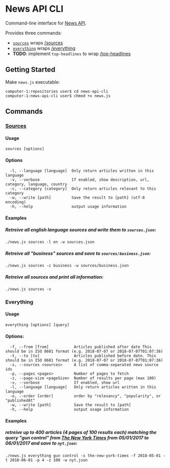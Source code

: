# News API CLI
Command-line interface for [News API](https://newsapi.org/).

Provides three commands:
+ [`sources`](#sources) wraps [/sources](https://newsapi.org/docs/endpoints/sources)
+ [`everything`](#everything) wraps [/everything](https://newsapi.org/docs/endpoints/everything)
+ **TODO**: implement `top-headlines` to wrap [/top-headlines](https://newsapi.org/docs/endpoints/top-headlines)

## Getting Started
Make `news.js` executable:
```
computer-1:repositories user$ cd news-api-cli
computer-1:news-api-cli user$ chmod +x news.js
```

## Commands

### [Sources](https://newsapi.org/docs/endpoints/sources)

#### Usage

`sources [options]`

#### Options
```
  -l, --language [language]  Only return articles written in this language
  -v, --verbose              If enabled, show description, url, category, language, country
  -c, --category [category]  Only return articles relevant to this category
  -w, --write [path]         Save the result to [path] (utf-8 encoding)
  -h, --help                 output usage information
```
#### Examples

##### Retreive all english language sources and write them to `sources.json`:
```
./news.js sources -l en -w sources.json
```

##### Retreive all "business" sources and save to `sources/business.json`:
```
./news.js sources -c business -w sources/business.json
```

##### Retreive all sources and print all information:
```
./news.js sources -v
```

### Everything

#### Usage
`everything [options] [query]`

#### Options:
```
  -f, --from [from]           Articles published after date This should be in ISO 8601 format (e.g. 2018-07-07 or 2018-07-07T01:07:36)
  -t, --to [to]               Articles published before date. This should be in ISO 8601 format (e.g. 2018-07-07 or 2018-07-07T01:07:36)
  -s, --sources <sources>     A list of comma-separated news source ids
  -p, --pages <pages>         Number of pages to fetch
  -z, --page-size <pageSize>  Number of results per page (max 100)
  -v, --verbose               If enabled, show url
  -l, --language [language]   Only return articles written in this language
  -o, --order [order]         order by "relevancy", "popularity", or "publishedAt"
  -w, --write [path]          Save the result to [path]
  -h, --help                  output usage information
```

#### Examples

##### retreive up to 400 articles (4 pages of 100 results each) matching the query "gun control" from [The New York Times](https://www.nytimes.com/) from 05/01/2017 to 06/01/2017 and save to `nyt.json`:
```
./news.js everything gun control -s the-new-york-times -f 2018-05-01 -t 2018-06-01 -p 4 -z 100 -w nyt.json
```